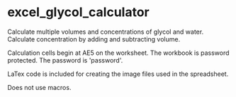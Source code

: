 # excel_glycol_calculator
Calculate multiple volumes and concentrations of glycol and water.
Calculate concentration by adding and subtracting volume.

Calculation cells begin at AE5 on the worksheet.
The workbook is password protected. The password is 'password'.

LaTex code is included for creating the image files used in the spreadsheet.

Does not use macros.
